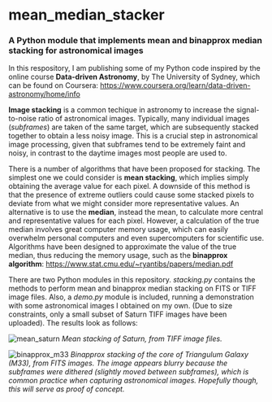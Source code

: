 # mean_median_stacker
### A Python module that implements mean and binapprox median stacking for astronomical images

In this respository, I am publishing some of my Python code inspired by the online course **Data-driven Astronomy**, by The University of Sydney, which can be found on Coursera: 
https://www.coursera.org/learn/data-driven-astronomy/home/info

**Image stacking** is a common techique in astronomy to increase the signal-to-noise ratio of astronomical images. Typically, many individual images (*subframes*) are taken of the same target, which are subsequently stacked together to obtain a less noisy image. This is a crucial step in astronomical image processing, given that subframes tend to be extremely faint and noisy, in contrast to the daytime images most people are used to. 

There is a number of algorithms that have been proposed for stacking. The simplest one we could consider is **mean stacking**, which implies simply obtaining the average value for each pixel. A downside of this method is that the presence of extreme outliers could cause some stacked pixels to deviate from what we might consider more representative values. An alternative is to use the **median**, instead the mean, to calculate more central and representative values for each pixel. However, a calculation of the true median involves great computer memory usage, which can easily overwhelm personal computers and even supercomputers for scientific use. Algorithms have been designed to approximate the value of the true median, thus reducing the memory usage, such as the **binapprox algorithm**:
https://www.stat.cmu.edu/~ryantibs/papers/median.pdf

There are two Python modules in this repository. *stacking.py* contains the methods to perform mean and binapprox median stacking on FITS or TIFF image files. Also, a *demo.py* module is included, running a demonstration with some astronomical images I obtained on my own. (Due to size constraints, only a small subset of Saturn TIFF images have been uploaded). The results look as follows:

![mean_saturn](https://user-images.githubusercontent.com/89183135/194998296-0bb4be72-27db-4e4d-88dd-221591c97ad4.png)
*Mean stacking of Saturn, from TIFF image files.*

![binapprox_m33](https://user-images.githubusercontent.com/89183135/194998513-f0de6c9c-5f86-47b9-aab0-78b21697a422.png)
*Binapprox stacking of the core of Triangulum Galaxy (M33), from FITS images. The image appears blurry because the subframes were dithered (slightly moved between subframes), which is common practice when capturing astronomical images. Hopefully though, this will serve as proof of concept.*  


